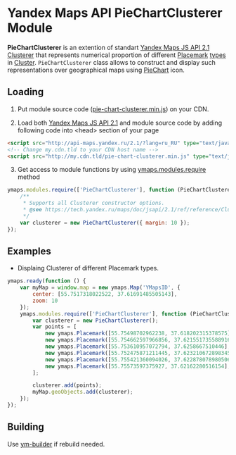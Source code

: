 # Yandex Maps API PieChartClusterer Module

**PieChartClusterer** is an extention of standart [Yandex Maps JS API 2.1 Clusterer](https://tech.yandex.ru/maps/doc/jsapi/2.1/ref/reference/Clusterer-docpage/)
that represents numerical proportion of different [Placemark](https://tech.yandex.ru/maps/doc/jsapi/2.1/ref/reference/Placemark-docpage/)
 [types](https://tech.yandex.ru/maps/doc/jsapi/2.1/ref/reference/option.presetStorage-docpage/)
in [Cluster](https://tech.yandex.ru/maps/doc/jsapi/2.1/ref/reference/ClusterPlacemark-docpage/).
`PieChartClusterer` class allows to construct and display such representations over geographical maps using [PieChart](http://en.wikipedia.org/wiki/Pie_chart) icon.

Loading
-------

1. Put module source code ([pie-chart-clusterer.min.js](https://github.com/yandex/ymaps-pie-chart-clusterer/blob/master/build/pie-chart-clusterer.min.js)) on your CDN.

2. Load both [Yandex Maps JS API 2.1](http://api.yandex.com/maps/doc/jsapi/) and module source code by adding following code into &lt;head&gt; section of your page
```html
<script src="http://api-maps.yandex.ru/2.1/?lang=ru_RU" type="text/javascript"></script>
<!-- Change my.cdn.tld to your CDN host name -->
<script src="http://my.cdn.tld/pie-chart-clusterer.min.js" type="text/javascript"></script>
```

3. Get access to module functions by using [ymaps.modules.require](http://api.yandex.ru/maps/doc/jsapi/2.1/ref/reference/modules.require.xml) method
```js
ymaps.modules.require(['PieChartClusterer'], function (PieChartClusterer) {
    /**
     * Supports all Clusterer constructor options.
     * @see https://tech.yandex.ru/maps/doc/jsapi/2.1/ref/reference/Clusterer-docpage/
     */
    var clusterer = new PieChartClusterer({ margin: 10 });
});
```

Examples
--------
* Displaing Clusterer of different Placemark types.
```js
ymaps.ready(function () {
    var myMap = window.map = new ymaps.Map('YMapsID', {
        center: [55.7517318022522, 37.61691485505143],
        zoom: 10
    });
    ymaps.modules.require(['PieChartClusterer'], function (PieChartClusterer) {
        var clusterer = new PieChartClusterer();
        var points = [
            new ymaps.Placemark([55.75498702962238, 37.618202315378575], { balloonContent: 'museum' }, { preset: 'islands#brownIcon' }),
            new ymaps.Placemark([55.754662597966856, 37.621551735588916], { balloonContent: 'shopping centre' }, { preset: 'islands#blueIcon' }),
            new ymaps.Placemark([55.753610957072794, 37.6258667510446], { balloonContent: 'shopping centre' }, { preset: 'islands#blueIcon' }),
            new ymaps.Placemark([55.752475871211445, 37.623210672898345], { balloonContent: 'temple' }, { preset: 'islands#greenIcon' }),
            new ymaps.Placemark([55.755421360094026, 37.622878078980506], { balloonContent: 'cafe' }, { preset: 'islands#redIcon' }),
            new ymaps.Placemark([55.75573597375927, 37.62162280516154], { balloonContent: 'restaurant' }, { preset: 'islands#orangeIcon' }),
        ];

        clusterer.add(points);
        myMap.geoObjects.add(clusterer);
    });
});
```


Building
--------
Use [ym-builder](https://www.npmjs.org/package/ym-builder) if rebuild needed.
